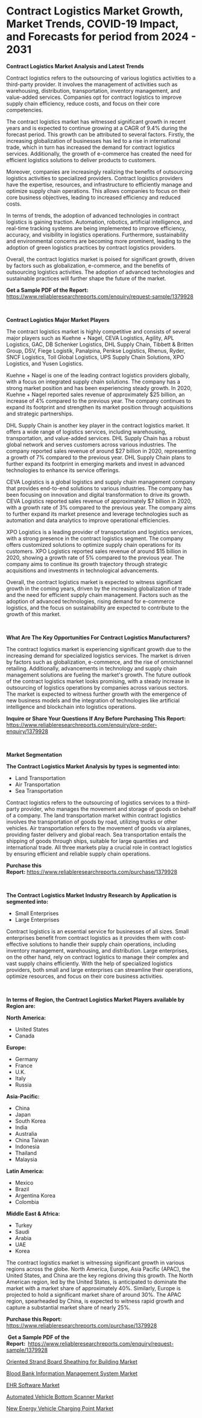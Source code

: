 <p><h1>Contract Logistics Market Growth, Market Trends, COVID-19 Impact, and Forecasts for period from 2024 - 2031</h1></p><p><strong>Contract Logistics Market Analysis and Latest Trends</strong></p>
<p><p>Contract logistics refers to the outsourcing of various logistics activities to a third-party provider. It involves the management of activities such as warehousing, distribution, transportation, inventory management, and value-added services. Companies opt for contract logistics to improve supply chain efficiency, reduce costs, and focus on their core competencies.</p><p>The contract logistics market has witnessed significant growth in recent years and is expected to continue growing at a CAGR of 9.4% during the forecast period. This growth can be attributed to several factors. Firstly, the increasing globalization of businesses has led to a rise in international trade, which in turn has increased the demand for contract logistics services. Additionally, the growth of e-commerce has created the need for efficient logistics solutions to deliver products to customers.</p><p>Moreover, companies are increasingly realizing the benefits of outsourcing logistics activities to specialized providers. Contract logistics providers have the expertise, resources, and infrastructure to efficiently manage and optimize supply chain operations. This allows companies to focus on their core business objectives, leading to increased efficiency and reduced costs.</p><p>In terms of trends, the adoption of advanced technologies in contract logistics is gaining traction. Automation, robotics, artificial intelligence, and real-time tracking systems are being implemented to improve efficiency, accuracy, and visibility in logistics operations. Furthermore, sustainability and environmental concerns are becoming more prominent, leading to the adoption of green logistics practices by contract logistics providers.</p><p>Overall, the contract logistics market is poised for significant growth, driven by factors such as globalization, e-commerce, and the benefits of outsourcing logistics activities. The adoption of advanced technologies and sustainable practices will further shape the future of the market.</p></p>
<p><strong>Get a Sample PDF of the Report:&nbsp;</strong> <a href="https://www.reliableresearchreports.com/enquiry/request-sample/1379928">https://www.reliableresearchreports.com/enquiry/request-sample/1379928</a></p>
<p>&nbsp;</p>
<p><strong>Contract Logistics Major Market Players</strong></p>
<p><p>The contract logistics market is highly competitive and consists of several major players such as Kuehne + Nagel, CEVA Logistics, Agility, APL Logistics, GAC, DB Schenker Logistics, DHL Supply Chain, Tibbett & Britten Group, DSV, Fiege Logistik, Panalpina, Penkse Logistics, Rhenus, Ryder, SNCF Logistics, Toll Global Logistics, UPS Supply Chain Solutions, XPO Logistics, and Yusen Logistics.</p><p>Kuehne + Nagel is one of the leading contract logistics providers globally, with a focus on integrated supply chain solutions. The company has a strong market position and has been experiencing steady growth. In 2020, Kuehne + Nagel reported sales revenue of approximately $25 billion, an increase of 4% compared to the previous year. The company continues to expand its footprint and strengthen its market position through acquisitions and strategic partnerships.</p><p>DHL Supply Chain is another key player in the contract logistics market. It offers a wide range of logistics services, including warehousing, transportation, and value-added services. DHL Supply Chain has a robust global network and serves customers across various industries. The company reported sales revenue of around $27 billion in 2020, representing a growth of 7% compared to the previous year. DHL Supply Chain plans to further expand its footprint in emerging markets and invest in advanced technologies to enhance its service offerings.</p><p>CEVA Logistics is a global logistics and supply chain management company that provides end-to-end solutions to various industries. The company has been focusing on innovation and digital transformation to drive its growth. CEVA Logistics reported sales revenue of approximately $7 billion in 2020, with a growth rate of 3% compared to the previous year. The company aims to further expand its market presence and leverage technologies such as automation and data analytics to improve operational efficiencies.</p><p>XPO Logistics is a leading provider of transportation and logistics services, with a strong presence in the contract logistics segment. The company offers customized solutions to optimize supply chain operations for its customers. XPO Logistics reported sales revenue of around $15 billion in 2020, showing a growth rate of 5% compared to the previous year. The company aims to continue its growth trajectory through strategic acquisitions and investments in technological advancements.</p><p>Overall, the contract logistics market is expected to witness significant growth in the coming years, driven by the increasing globalization of trade and the need for efficient supply chain management. Factors such as the adoption of advanced technologies, rising demand for e-commerce logistics, and the focus on sustainability are expected to contribute to the growth of this market.</p></p>
<p>&nbsp;</p>
<p><strong>What Are The Key Opportunities For Contract Logistics Manufacturers?</strong></p>
<p><p>The contract logistics market is experiencing significant growth due to the increasing demand for specialized logistics services. The market is driven by factors such as globalization, e-commerce, and the rise of omnichannel retailing. Additionally, advancements in technology and supply chain management solutions are fueling the market's growth. The future outlook of the contract logistics market looks promising, with a steady increase in outsourcing of logistics operations by companies across various sectors. The market is expected to witness further growth with the emergence of new business models and the integration of technologies like artificial intelligence and blockchain into logistics operations.</p></p>
<p><strong>Inquire or Share Your Questions If Any Before Purchasing This Report:</strong> <a href="https://www.reliableresearchreports.com/enquiry/pre-order-enquiry/1379928">https://www.reliableresearchreports.com/enquiry/pre-order-enquiry/1379928</a></p>
<p>&nbsp;</p>
<p><strong>Market Segmentation</strong></p>
<p><strong>The Contract Logistics Market Analysis by types is segmented into:</strong></p>
<p><ul><li>Land Transportation</li><li>Air Transportation</li><li>Sea Transportation</li></ul></p>
<p><p>Contract logistics refers to the outsourcing of logistics services to a third-party provider, who manages the movement and storage of goods on behalf of a company. The land transportation market within contract logistics involves the transportation of goods by road, utilizing trucks or other vehicles. Air transportation refers to the movement of goods via airplanes, providing faster delivery and global reach. Sea transportation entails the shipping of goods through ships, suitable for large quantities and international trade. All three markets play a crucial role in contract logistics by ensuring efficient and reliable supply chain operations.</p></p>
<p><strong>Purchase this Report:&nbsp;</strong><a href="https://www.reliableresearchreports.com/purchase/1379928">https://www.reliableresearchreports.com/purchase/1379928</a></p>
<p>&nbsp;</p>
<p><strong>The Contract Logistics Market Industry Research by Application is segmented into:</strong></p>
<p><ul><li>Small Enterprises</li><li>Large Enterprises</li></ul></p>
<p><p>Contract logistics is an essential service for businesses of all sizes. Small enterprises benefit from contract logistics as it provides them with cost-effective solutions to handle their supply chain operations, including inventory management, warehousing, and distribution. Large enterprises, on the other hand, rely on contract logistics to manage their complex and vast supply chains efficiently. With the help of specialized logistics providers, both small and large enterprises can streamline their operations, optimize resources, and focus on their core business activities.</p></p>
<p>&nbsp;</p>
<p><strong>In terms of Region, the Contract Logistics Market Players available by Region are:</strong></p>
<p>
    <p> <strong> North America: </strong>
        <ul>
            <li>United States</li>
            <li>Canada</li>
        </ul>
        </p> 
    <p> <strong> Europe: </strong>
        <ul>
            <li>Germany</li>
            <li>France</li>
            <li>U.K.</li>
            <li>Italy</li>
            <li>Russia</li>
        </ul>
        </p> 
    <p> <strong> Asia-Pacific: </strong>
        <ul>
            <li>China</li>
            <li>Japan</li>
            <li>South Korea</li>
            <li>India</li>
            <li>Australia</li>
            <li>China Taiwan</li>
            <li>Indonesia</li>
            <li>Thailand</li>
            <li>Malaysia</li>
        </ul>
        </p> 
    <p> <strong> Latin America: </strong>
        <ul>
            <li>Mexico</li>
            <li>Brazil</li>
            <li>Argentina Korea</li>
            <li>Colombia</li>
        </ul>
        </p> 
    <p> <strong> Middle East & Africa: </strong>
        <ul>
            <li>Turkey</li>
            <li>Saudi</li>
            <li>Arabia</li>
            <li>UAE</li>
            <li>Korea</li>
        </ul>
    </p>
    </p>
<p><p>The contract logistics market is witnessing significant growth in various regions across the globe. North America, Europe, Asia Pacific (APAC), the United States, and China are the key regions driving this growth. The North American region, led by the United States, is anticipated to dominate the market with a market share of approximately 40%. Similarly, Europe is projected to hold a significant market share of around 30%. The APAC region, spearheaded by China, is expected to witness rapid growth and capture a substantial market share of nearly 25%.</p></p>
<p><strong>Purchase this Report: </strong><a href="https://www.reliableresearchreports.com/purchase/1379928">https://www.reliableresearchreports.com/purchase/1379928</a></p>
<p>&nbsp;<strong>Get a Sample PDF of the Report:&nbsp;&nbsp;</strong><a href="https://www.reliableresearchreports.com/enquiry/request-sample/1379928">https://www.reliableresearchreports.com/enquiry/request-sample/1379928</a></p>
<p><strong></strong></p>
<p><p><a href="https://medium.com/p/e026973bf049/edit">Oriented Strand Board Sheathing for Building Market</a></p><p><a href="https://github.com/scarol104/Market-Research-Report-List-2/blob/main/blood-bank-information-management-system-market.md">Blood Bank Information Management System Market</a></p><p><a href="https://github.com/deliacustodio40/Market-Research-Report-List-2/blob/main/ehr-software-market.md">EHR Software Market</a></p><p><a href="https://medium.com/p/6e4292aaf4ef/edit">Automated Vehicle Bottom Scanner Market</a></p><p><a href="https://medium.com/p/e2591a87b698/edit">New Energy Vehicle Charging Point Market</a></p></p>